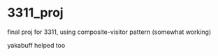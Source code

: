 # 3311_proj

final proj for 3311, using composite-visitor pattern (somewhat working)

yakabuff helped too
